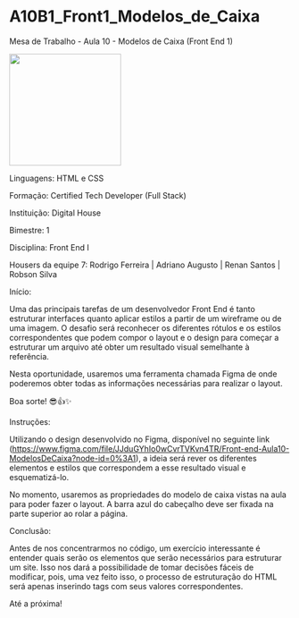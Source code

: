 # A10B1_Front1_Modelos_de_Caixa
Mesa de Trabalho - Aula 10 - Modelos de Caixa (Front End 1)

<img src="https://media3.giphy.com/media/qUt4xeREPBTEdteWKw/giphy.gif" width="200" style="max-width: 100%;">

Linguagens: HTML e CSS

Formação: Certified Tech Developer (Full Stack)

Instituição: Digital House

Bimestre: 1

Disciplina: Front End I

Housers da equipe 7: Rodrigo Ferreira | Adriano Augusto | Renan Santos | Robson Silva

Início:

Uma das principais tarefas de um desenvolvedor Front End é tanto estruturar interfaces quanto aplicar estilos a partir de um wireframe ou de uma imagem. O desafio será reconhecer os diferentes rótulos e os estilos correspondentes que podem compor o layout e o design para começar a estruturar um arquivo até obter um resultado visual semelhante à referência.

Nesta oportunidade, usaremos uma ferramenta chamada Figma de onde poderemos obter todas as informações necessárias para realizar o layout.

Boa sorte! 😎👍✨

Instruções:

Utilizando o design desenvolvido no Figma, disponível no seguinte link (https://www.figma.com/file/JJduGYhIo0wCvrTVKvn4TR/Front-end-Aula10-ModelosDeCaixa?node-id=0%3A1), a ideia será rever os diferentes elementos e estilos que correspondem a esse resultado visual e esquematizá-lo.

No momento, usaremos as propriedades do modelo de caixa vistas na aula para poder fazer o layout. A barra azul do cabeçalho deve ser fixada na parte superior ao rolar a página.

Conclusão:

Antes de nos concentrarmos no código, um exercício interessante é entender quais serão os elementos que serão necessários para estruturar um site. Isso nos dará a possibilidade de tomar decisões fáceis de modificar, pois, uma vez feito isso, o processo de estruturação do HTML será apenas inserindo tags com seus valores correspondentes.

Até a próxima!

